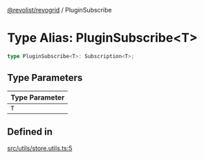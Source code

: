 [@revolist/revogrid](README.md) / PluginSubscribe

# Type Alias: PluginSubscribe\<T\>

```ts
type PluginSubscribe<T>: Subscription<T>;
```

## Type Parameters

| Type Parameter |
| ------ |
| `T` |

## Defined in

[src/utils/store.utils.ts:5](https://github.com/revolist/revogrid/blob/b102ae971c99d2b260b571c48c9b2f785d580474/src/utils/store.utils.ts#L5)
